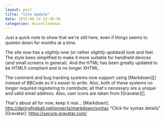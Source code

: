 ```yaml
---
layout: post
title: "Site Update"
date: 2013-06-14 12:36:56
categories: miscellaneous
---
```

Just a quick note to show that we're still here, even if things seems to quieten down for months at a time.

The site now has a _slightly new_ (or rather _slightly updated_) look and feel. The style been simplified to make it more suitable for handheld devices (and small screens in general). And the HTML has been greatly updated to be HTML5 compliant and is no longer XHTML.

The comment and bug tracking systems now support using [Markdown][] instead of BBCode as it's easier to write. Also, both of these systems no longer required registering to contribute; all that's necessary are a unique and valid email address. Also, user icons are taken from [Gravatar][].

That's about all for now, keep it real...
[Markdown]: http://daringfireball.net/projects/markdown/syntax "Click for syntax details"
[Gravatar]: https://secure.gravatar.com/

